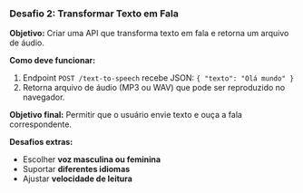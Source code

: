 ### **Desafio 2: Transformar Texto em Fala**
**Objetivo:** Criar uma API que transforma texto em fala e retorna um arquivo de áudio.  

**Como deve funcionar:**  
1. Endpoint `POST /text-to-speech` recebe JSON: `{ "texto": "Olá mundo" }`  
2. Retorna arquivo de áudio (MP3 ou WAV) que pode ser reproduzido no navegador.  

**Objetivo final:** Permitir que o usuário envie texto e ouça a fala correspondente.  

**Desafios extras:**  
- Escolher **voz masculina ou feminina**  
- Suportar **diferentes idiomas**  
- Ajustar **velocidade de leitura**  